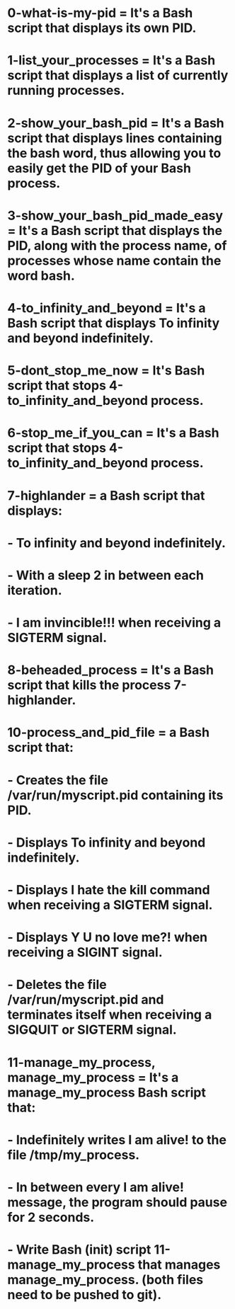 
# 0-what-is-my-pid = It's a Bash script that displays its own PID.

# 1-list_your_processes = It's a Bash script that displays a list of currently running processes.

# 2-show_your_bash_pid = It's a Bash script that displays lines containing the bash word, thus allowing you to easily get the PID of your Bash process.

# 3-show_your_bash_pid_made_easy = It's a Bash script that displays the PID, along with the process name, of processes whose name contain the word bash.

# 4-to_infinity_and_beyond = It's a Bash script that displays To infinity and beyond indefinitely.

# 5-dont_stop_me_now = It's Bash script that stops 4-to_infinity_and_beyond process.

# 6-stop_me_if_you_can = It's a Bash script that stops 4-to_infinity_and_beyond process.

# 7-highlander = a Bash script that displays:
# - To infinity and beyond indefinitely.
# - With a sleep 2 in between each iteration.
# - I am invincible!!! when receiving a SIGTERM signal.

# 8-beheaded_process = It's a Bash script that kills the process 7-highlander.

# 10-process_and_pid_file = a Bash script that:
# - Creates the file /var/run/myscript.pid containing its PID.
# - Displays To infinity and beyond indefinitely.
# - Displays I hate the kill command when receiving a SIGTERM signal.
# - Displays Y U no love me?! when receiving a SIGINT signal.
# - Deletes the file /var/run/myscript.pid and terminates itself when receiving a SIGQUIT or SIGTERM signal.

# 11-manage_my_process, manage_my_process = It's a manage_my_process Bash script that:
# - Indefinitely writes I am alive! to the file /tmp/my_process.
# - In between every I am alive! message, the program should pause for 2 seconds.
# - Write Bash (init) script 11-manage_my_process that manages manage_my_process. (both files need to be pushed to git).
